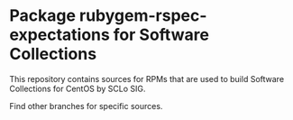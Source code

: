 # Package rubygem-rspec-expectations for Software Collections

This repository contains sources for RPMs that are used
to build Software Collections for CentOS by SCLo SIG.

Find other branches for specific sources.
